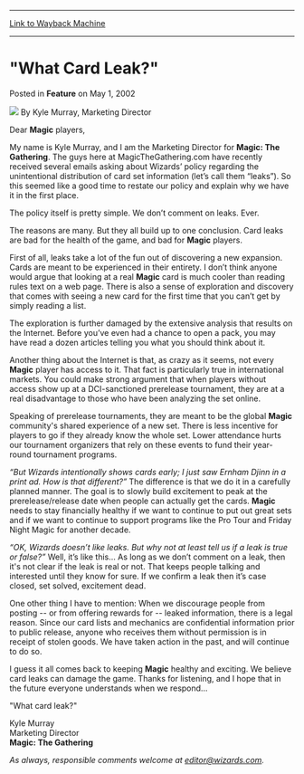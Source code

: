 
---
[Link to Wayback Machine](https://web.archive.org/web/20151216174509/http://magic.wizards.com/en/articles/archive/feature/what-card-leak-2002-05-01)

[_metadata_:author]:- "Kyle Murray"
[_metadata_:description]:- "Dear Magic players,My name is Kyle Murray, and I am the Marketing Director for Magic: The Gathering. The guys here at MagicTheGathering.com have recently received several emails asking about Wizards’ policy regarding the unintentional distribution of card set information (let’s call them “leaks”). So this seemed like a good time to restate our policy and explain why we have it in the first place.The policy itself is pretty simple. We don’t comment on leaks. Ever."
[_metadata_:generator]:- "Drupal 7 (http://drupal.org)"
[_metadata_:publish_date]:- "2002-05-01"
[_metadata_:title]:- "`What Card Leak?`"
[_metadata_:wayback_capture_timestamp]:- "2015-12-16 17:45:09+00:00"
[_metadata_:wayback_raw_url]:- "https://web.archive.org/web/20151216174509id_/http://magic.wizards.com/en/articles/archive/feature/what-card-leak-2002-05-01"
[_metadata_:wayback_url]:- "http://magic.wizards.com/en/articles/archive/feature/what-card-leak-2002-05-01"
---


"What Card Leak?"
=================



 Posted in **Feature**
 on May 1, 2002 






![](https://media.magic.wizards.com/styles/auth_small/public/generic-avatar-150_320.png)
By Kyle Murray, Marketing Director











Dear **Magic** players,

My name is Kyle Murray, and I am the Marketing Director for **Magic: The Gathering**. The guys here at MagicTheGathering.com have recently received several emails asking about Wizards’ policy regarding the unintentional distribution of card set information (let’s call them “leaks”). So this seemed like a good time to restate our policy and explain why we have it in the first place.

The policy itself is pretty simple. We don’t comment on leaks. Ever.

The reasons are many. But they all build up to one conclusion. Card leaks are bad for the health of the game, and bad for **Magic** players.

First of all, leaks take a lot of the fun out of discovering a new expansion. Cards are meant to be experienced in their entirety. I don’t think anyone would argue that looking at a real **Magic** card is much cooler than reading rules text on a web page. There is also a sense of exploration and discovery that comes with seeing a new card for the first time that you can’t get by simply reading a list.

The exploration is further damaged by the extensive analysis that results on the Internet. Before you’ve even had a chance to open a pack, you may have read a dozen articles telling you what you should think about it.

Another thing about the Internet is that, as crazy as it seems, not every **Magic** player has access to it. That fact is particularly true in international markets. You could make strong argument that when players without access show up at a DCI-sanctioned prerelease tournament, they are at a real disadvantage to those who have been analyzing the set online.

Speaking of prerelease tournaments, they are meant to be the global **Magic** community's shared experience of a new set. There is less incentive for players to go if they already know the whole set. Lower attendance hurts our tournament organizers that rely on these events to fund their year-round tournament programs.

*“But Wizards intentionally shows cards early; I just saw Ernham Djinn in a print ad. How is that different?”* The difference is that we do it in a carefully planned manner. The goal is to slowly build excitement to peak at the prerelease/release date when people can actually get the cards. **Magic** needs to stay financially healthy if we want to continue to put out great sets and if we want to continue to support programs like the Pro Tour and Friday Night Magic for another decade.

*“OK, Wizards doesn’t like leaks. But why not at least tell us if a leak is true or false?”*  Well, it’s like this… As long as we don’t comment on a leak, then it's not clear if the leak is real or not. That keeps people talking and interested until they know for sure. If we confirm a leak then it’s case closed, set solved, excitement dead.

One other thing I have to mention: When we discourage people from posting -- or from offering rewards for -- leaked information, there is a legal reason. Since our card lists and mechanics are confidential information prior to public release, anyone who receives them without permission is in receipt of stolen goods. We have taken action in the past, and will continue to do so.

I guess it all comes back to keeping **Magic** healthy and exciting. We believe card leaks can damage the game. Thanks for listening, and I hope that in the future everyone understands when we respond…

"What card leak?"

Kyle Murray  
 Marketing Director  
**Magic: The Gathering**

*As always, responsible comments welcome at editor@wizards.com.*





